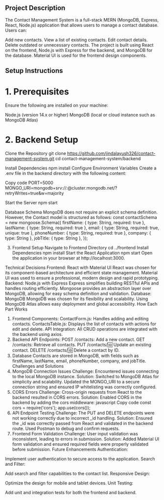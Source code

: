 ## Project Description
The Contact Management System is a full-stack MERN (MongoDB, Express, React, Node.js) application that allows users to manage a contact database. Users can:

Add new contacts.
View a list of existing contacts.
Edit contact details.
Delete outdated or unnecessary contacts.
The project is built using React on the frontend, Node.js with Express for the backend, and MongoDB for the database. Material UI is used for the frontend design components.

## Setup Instructions
# 1. Prerequisites
Ensure the following are installed on your machine:

Node.js (version 14.x or higher)
MongoDB (local or cloud instance such as MongoDB Atlas)

# 2. Backend Setup
Clone the Repository
git clone https://github.com/jindalayush326/contact-management-system.git
cd contact-management-system/backend

Install Dependencies
npm install
Configure Environment Variables Create a .env file in the backend directory with the following content:

Copy code
PORT=5000
MONGO_URI=mongodb+srv://<username>:<password>@cluster.mongodb.net/<database>?retryWrites=true&w=majority

Start the Server
npm start

Database Schema MongoDB does not require an explicit schema definition. However, the Contact model is structured as follows:
const contactSchema = new mongoose.Schema({
    firstName: { type: String, required: true },
    lastName: { type: String, required: true },
    email: { type: String, required: true, unique: true },
    phoneNumber: { type: String, required: true },
    company: { type: String },
    jobTitle: { type: String },
});

3. Frontend Setup
Navigate to Frontend Directory
cd ../frontend
Install Dependencies
npm install
Start the React Application
npm start
Open the application in your browser at http://localhost:3000.

Technical Decisions
Frontend: React with Material UI
React was chosen for its component-based architecture and efficient state management.
Material UI was used to ensure a professional, modern design and rapid prototyping.
Backend: Node.js with Express
Express simplifies building RESTful APIs and handles routing efficiently.
Mongoose provides an abstraction layer over MongoDB, allowing for easy schema definition and validation.
Database: MongoDB
MongoDB was chosen for its flexibility and scalability. Using MongoDB Atlas allows easy deployment and global accessibility.
How Each Part Works
1. Frontend
Components:
ContactForm.js: Handles adding and editing contacts.
ContactsTable.js: Displays the list of contacts with actions for edit and delete.
API Integration:
All CRUD operations are integrated with the backend using axios.
2. Backend
API Endpoints:
POST /contacts: Add a new contact.
GET /contacts: Retrieve all contacts.
PUT /contacts/:id: Update an existing contact.
DELETE /contacts/:id: Delete a contact by ID.
3. Database
Contacts are stored in MongoDB, with fields such as firstName, lastName, email, phoneNumber, company, and jobTitle.
Challenges and Solutions
1. MongoDB Connection Issues
Challenge: Encountered issues connecting to the local MongoDB instance.
Solution: Switched to MongoDB Atlas for simplicity and scalability. Updated the MONGO_URI to a secure connection string and ensured IP whitelisting was correctly configured.
2. CORS Errors
Challenge: Cross-origin requests from React to the backend resulted in CORS errors.
Solution: Enabled CORS in the backend by adding the cors middleware:
javascript
Copy code
const cors = require('cors');
app.use(cors());
3. API Endpoint Testing
Challenge: The PUT and DELETE endpoints were not working correctly due to incorrect _id handling.
Solution: Ensured the _id was correctly passed from React and validated in the backend route. Used Postman to debug and confirm requests.
4. Frontend Form Validation
Challenge: User input validation was inconsistent, leading to errors in submission.
Solution: Added Material UI form validation and ensured required fields were properly validated before submission.
Future Enhancements
Authentication:

Implement user authentication to secure access to the application.
Search and Filter:

Add search and filter capabilities to the contact list.
Responsive Design:

Optimize the design for mobile and tablet devices.
Unit Testing:

Add unit and integration tests for both the frontend and backend.
